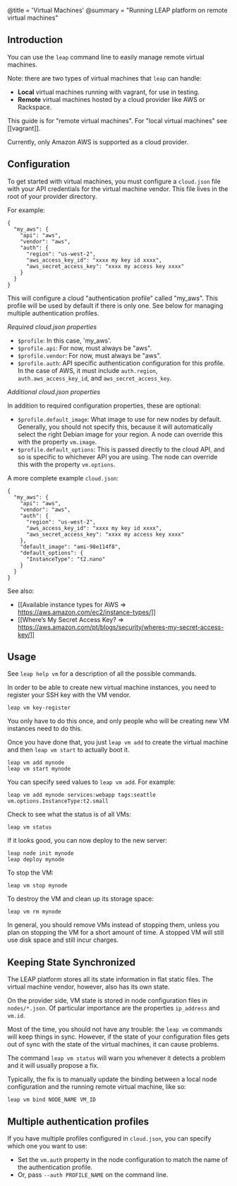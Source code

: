 @title = 'Virtual Machines'
@summary = "Running LEAP platform on remote virtual machines"

Introduction
------------------

You can use the `leap` command line to easily manage remote virtual machines.

Note: there are two types of virtual machines that `leap` can handle:

* **Local** virtual machines running with vagrant, for use in testing.
* **Remote** virtual machines hosted by a cloud provider like AWS or Rackspace.

This guide is for "remote virtual machines". For "local virtual machines" see [[vagrant]].

Currently, only Amazon AWS is supported as a cloud provider.

Configuration
---------------------

To get started with virtual machines, you must configure a `cloud.json` file with your API credentials for the virtual machine vendor. This file lives in the root of your provider directory.

For example:

    {
      "my_aws": {
        "api": "aws",
        "vendor": "aws",
        "auth": {
          "region": "us-west-2",
          "aws_access_key_id": "xxxx my key id xxxx",
          "aws_secret_access_key": "xxxx my access key xxxx"
        }
      }
    }

This will configure a cloud "authentication profile" called "my_aws". This profile will be used by default if there is only one. See below for managing multiple authentication profiles.

*Required cloud.json properties*

* `$profile`: In this case, 'my_aws'.
* `$profile.api`: For now, must always be "aws".
* `$profile.vendor`: For now, must always be "aws".
* `$profile.auth`: API specific authentication configuration for this profile. In the case of AWS, it must include `auth.region`, `auth.aws_access_key_id`, and `aws_secret_access_key`.

*Additional cloud.json properties*

In addition to required configuration properties, these are optional:

* `$profile.default_image`: What image to use for new nodes by default. Generally, you should not specify this, because it will automatically select the right Debian image for your region. A node can override this with the property `vm.image`.
* `$profile.default_options`: This is passed directly to the cloud API, and so is specific to whichever API you are using. The node can override this with the property `vm.options`.

A more complete example `cloud.json`:

    {
      "my_aws": {
        "api": "aws",
        "vendor": "aws",
        "auth": {
          "region": "us-west-2",
          "aws_access_key_id": "xxxx my key id xxxx",
          "aws_secret_access_key": "xxxx my access key xxxx"
        },
        "default_image": "ami-98e114f8",
        "default_options": {
          "InstanceType": "t2.nano"
        }
      }
    }

See also:

* [[Available instance types for AWS => https://aws.amazon.com/ec2/instance-types/]]
* [[Where’s My Secret Access Key? => https://aws.amazon.com/pt/blogs/security/wheres-my-secret-access-key/]]

Usage
--------------------------------------------

See `leap help vm` for a description of all the possible commands.

In order to be able to create new virtual machine instances, you need to register your SSH key with the VM vendor.

    leap vm key-register

You only have to do this once, and only people who will be creating new VM instances need to do this.

Once you have done that, you just `leap vm add` to create the virtual machine and then `leap vm start` to actually boot it.

    leap vm add mynode
    leap vm start mynode

You can specify seed values to `leap vm add`. For example:

    leap vm add mynode services:webapp tags:seattle vm.options.InstanceType:t2.small

Check to see what the status is of all VMs:

    leap vm status

If it looks good, you can now deploy to the new server:

    leap node init mynode
    leap deploy mynode

To stop the VM:

    leap vm stop mynode

To destroy the VM and clean up its storage space:

    leap vm rm mynode

In general, you should remove VMs instead of stopping them, unless you plan on stopping the VM for a short amount of time. A stopped VM will still use disk space and still incur charges.

Keeping State Synchronized
-------------------------------------------------

The LEAP platform stores all its state information in flat static files. The virtual machine vendor, however, also has its own state. 

On the provider side, VM state is stored in node configuration files in `nodes/*.json`. Of particular importance are the properties `ip_address` and `vm.id`. 

Most of the time, you should not have any trouble: the `leap vm` commands will keep things in sync. However, if the state of your configuration files gets out of sync with the state of the virtual machines, it can cause problems.

The command `leap vm status` will warn you whenever it detects a problem and it will usually propose a fix.

Typically, the fix is to manually update the binding between a local node configuration and the running remote virtual machine, like so:

    leap vm bind NODE_NAME VM_ID


Multiple authentication profiles
---------------------------------------------

If you have multiple profiles configured in `cloud.json`, you can specify which one you want to use:

* Set the `vm.auth` property in the node configuration to match the name of the authentication profile.
* Or, pass `--auth PROFILE_NAME` on the command line.
